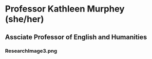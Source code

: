 # Professor Kathleen Murphey (she/her)
## Assciate Professor of English and Humanities
### ResearchImage3.png

